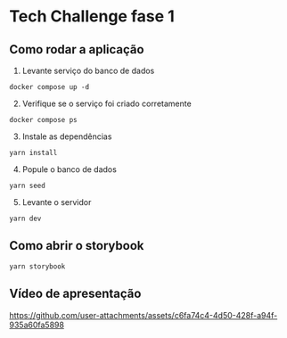 # Tech Challenge fase 1

## Como rodar a aplicação

1. Levante serviço do banco de dados

`docker compose up -d`

2. Verifique se o serviço foi criado corretamente

`docker compose ps`

3. Instale as dependências

`yarn install`

4. Popule o banco de dados

`yarn seed`

5. Levante o servidor

`yarn dev`

## Como abrir o storybook

`yarn storybook`

## Vídeo de apresentação

https://github.com/user-attachments/assets/c6fa74c4-4d50-428f-a94f-935a60fa5898

